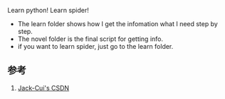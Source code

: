 Learn python!
Learn spider!

* The learn folder shows how I get the infomation what I need step by step.
* The novel folder is the final script for getting info.
* if you want to learn spider, just go to the learn folder.

## 参考

1. [Jack-Cui's CSDN](https://blog.csdn.net/c406495762)